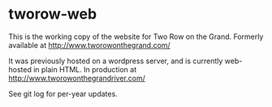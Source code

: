# tworow-web
This is the working copy of the website for Two Row on the Grand. Formerly available at http://www.tworowonthegrand.com/

It was previously hosted on a wordpress server, and is currently web-hosted in plain HTML.
In production at http://www.tworowonthegrandriver.com/

See git log for per-year updates.

